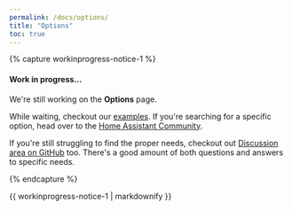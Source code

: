 ```yaml
---
permalink: /docs/options/
title: "Options"
toc: true
---
```



{% capture workinprogress-notice-1 %}
#### Work in progress...

We're still working on the **Options** page.


While waiting, checkout our [examples](./docs/examples/). If you're searching for a specific option, head over to the [Home Assistant Community](https://community.home-assistant.io/t/floorplan-now-available-as-a-lovelace-card/115489/334).

If you're still struggling to find the proper needs, checkout out [Discussion area on GitHub](https://github.com/ExperienceLovelace/ha-floorplan/discussions) too. There's a good amount of both questions and answers to specific needs.

{% endcapture %}

<div class="notice--warning">{{ workinprogress-notice-1 | markdownify }}</div>

